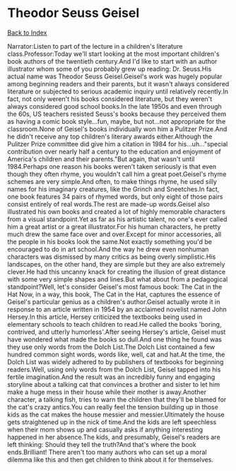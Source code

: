 # Theodor Seuss Geisel
[Back to Index](https://github.com/windows10010/tpoExtractor/blog/master/README.md)

Narrator:Listen to part of the lecture in a children's literature class.Professor:Today we'll start looking at the most important children's book authors of the twentieth century.And I'd like to start with an author illustrator whom some of you probably grew up reading: Dr. Seuss.His actual name was Theodor Seuss Geisel.Geisel's work was hugely popular among beginning readers and their parents, but it wasn't always considered literature or subjected to serious academic inquiry until relatively recently.In fact, not only weren't his books considered literature, but they weren't always considered good school books.In the late 1950s and even through the 60s, US teachers resisted Seuss's books because they perceived them as having a comic book style...fun, maybe, but not...not appropriate for the classroom.None of Geisel's books individually won him a Pulitzer Prize.And he didn't receive any top children's literary awards either.Although the Pulitzer Prize committee did give him a citation in 1984 for his...uh..."special contribution over nearly half a century to the education and enjoyment of America's children and their parents."But again, that wasn't until 1984.Perhaps one reason his books weren't taken seriously is that even though they often rhyme, you wouldn't call him a great poet.Geisel's rhyme schemes are very simple.And often, to make things rhyme, he used silly names for his imaginary creatures, like the Grinch and Sneetches.In fact, one book features 34 pairs of rhymed words, but only eight of those pairs consist entirely of real words.The rest are made-up words.Geisel also illustrated his own books and created a lot of highly memorable characters from a visual standpoint.Yet as far as his artistic talent, no one's ever called him a great artist or a great illustrator.For his human characters, he pretty much drew the same face over and over.Except for minor accessories, all the people in his books look the same.Not exactly something you'd be encouraged to do in art school.And the way he drew even nonhuman characters was dismissed by many critics as being overly simplistic.His landscapes, on the other hand, they are simple but they are also extremely clever.He had this uncanny knack for creating the illusion of great distance with some very simple shapes and lines.But what about from a pedagogical standpoint?Well, let's consider Geisel's most famous book: The Cat in the Hat Now, in a way, this book, The Cat in the Hat, captures the essence of Geisel's particular genius as a children's author.Geisel actually wrote it in response to an article written in 1954 by an acclaimed novelist named John Hersey.In this article, Hersey criticized the textbooks being used in elementary schools to teach children to read.He called the books 'boring, contrived, and utterly humorless'.After seeing Hersey's article, Geisel must have wondered what made the books so dull.And one thing he found was they use only words from the Dolch List.The Dolch List contained a few hundred common sight words, words like, well, cat and hat.At the time, the Dolch List was widely adhered to by publishers of textbooks for beginning readers.Well, using only words from the Dolch List, Geisel tapped into his fertile imagination.And the result was an incredibly funny and engaging storyline about a talking cat that convinces a brother and sister to let him make a huge mess in their house while their mother is away.Another character, a talking fish, tries to warn the children that they'll be blamed for the cat's crazy antics.You can really feel the tension building up in those kids as the cat makes the house messier and messier.Ultimately the house gets straightened up in the nick of time.And the kids are left speechless when their mom shows up and casually asks if anything interesting happened in her absence.The kids, and presumably, Geisel's readers are left thinking: Should they tell the truth?And that's where the book ends.Brilliant! There aren't too many authors who can set up a moral dilemma like this and then get children to think about it for themselves. 